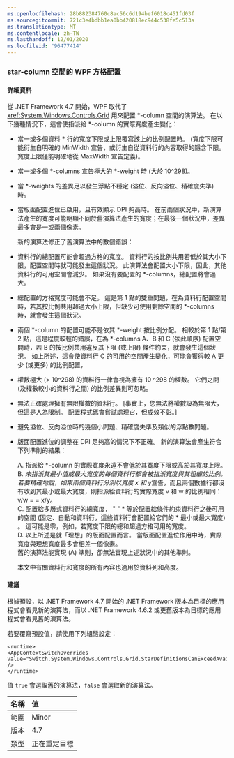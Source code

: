 ```yaml
---
ms.openlocfilehash: 28b882384760c8ac56c6d194bef6018c451fd03f
ms.sourcegitcommit: 721c3e4bdbb1ea0bb420818ec944c538fe5c513a
ms.translationtype: MT
ms.contentlocale: zh-TW
ms.lasthandoff: 12/01/2020
ms.locfileid: "96477414"
---
```

### <a name="wpf-grid-allocation-of-space-to-star-columns"></a>star-column 空間的 WPF 方格配置

#### <a name="details"></a>詳細資料

從 .NET Framework 4.7 開始，WPF 取代了 <xref:System.Windows.Controls.Grid> 用來配置 \*-column 空間的演算法。 在以下幾種情況下，這會使指派給 \*-column 的實際寬度產生變化：

- 當一或多個資料 \* 行的寬度下限或上限覆寫該上的比例配置時。 (寬度下限可能衍生自明確的 MinWidth 宣告，或衍生自從資料行的內容取得的隱含下限。 寬度上限僅能明確地從 MaxWidth 宣告定義)。
- 當一或多個 \*-columns 宣告極大的 \*-weight 時 (大於 10^298)。
- 當 \*-weights 的差異足以發生浮點不穩定 (溢位、反向溢位、精確度失準) 時。
- 當版面配置進位已啟用，且有效顯示 DPI 夠高時。
在前兩個狀況中，新演算法產生的寬度可能明顯不同於舊演算法產生的寬度；在最後一個狀況中，差異最多會是一或兩個像素。<p/>新的演算法修正了舊演算法中的數個錯誤：

- 資料行的總配置可能會超過方格的寬度。 資料行的按比例共用若低於其大小下限，配置空間時就可能發生這個狀況。 此演算法會配置大小下限，因此，其他資料行的可用空間會減少。 如果沒有要配置的 \*-columns，總配置將會過大。
- 總配置的方格寬度可能會不足。 這是第 1 點的雙重問題，在為資料行配置空間時，若其按比例共用超過大小上限，但缺少可使用剩餘空間的 \*-columns 時，就會發生這個狀況。
- 兩個 \*-column 的配置可能不是依其 \*-weight 按比例分配。 相較於第 1 點/第 2 點，這是程度較輕的錯誤，在為 \*-columns A、B 和 C (依此順序) 配置空間時，若 B 的按比例共用違反其下限 (或上限) 條件約束，就會發生這個狀況。 如上所述，這會使資料行 C 的可用的空間產生變化，可能會獲得較 A 更少 (或更多) 的比例配置，
- 權數極大 (&gt; 10^298) 的資料行一律會視為擁有 10 ^298 的權數。 它們之間 (及權數較小的資料行之間) 的比例差異則可忽略。
- 無法正確處理擁有無限權數的資料行。 [事實上，您無法將權數設為無限大，但這是人為限制。 配置程式碼會嘗試處理它，但成效不彰。]
- 避免溢位、反向溢位時的幾個小問題、精確度失準及類似的浮點數問題。
- 版面配置進位的調整在 DPI 足夠高的情況下不正確。
新的演算法會產生符合下列準則的結果︰<p/>A. 指派給 *-column 的實際寬度永遠不會低於其寬度下限或高於其寬度上限。<br/>B. <em>未指派其最小值或最大寬度的每個資料行都會被指派寬度與其粗細的比例<em>。若要精確地說，如果兩個</em>資料行分別以寬度 x 和 y</em>宣告，而且兩個數據行都沒有收到其最小或最大寬度，則指派給資料行的實際寬度 v 和 w 的比例相同： v/w = = x/y。<br/>C. 配置給多層式資料行的總寬度， &quot; &quot; \* 等於配置給條件約束資料行之後可用的空間 (固定、自動和資料行，這些資料行會配置給它們的 \* 最小或最大寬度) 。 這可能是零，例如，若寬度下限的總和超過方格可用的寬度。<br/>D. 以上所述是就「理想」的版面配置而言。 當版面配置進位作用中時，實際寬度與理想寬度最多會相差一個像素。<br/>舊的演算法能實現 (A) 準則，卻無法實現上述狀況中的其他準則。<p/>本文中有關資料行和寬度的所有內容也適用於資料列和高度。

#### <a name="suggestion"></a>建議

根據預設，以 .NET Framework 4.7 開始的 .NET Framework 版本為目標的應用程式會看見新的演算法，而以 .NET Framework 4.6.2 或更舊版本為目標的應用程式會看見舊的演算法。<p/>若要覆寫預設值，請使用下列組態設定︰

<pre><code class="lang-xml">&lt;runtime&gt;&#13;&#10;&lt;AppContextSwitchOverrides value=&quot;Switch.System.Windows.Controls.Grid.StarDefinitionsCanExceedAvailableSpace=true&quot; /&gt;&#13;&#10;&lt;/runtime&gt;&#13;&#10;</code></pre>

值 `true` 會選取舊的演算法，`false` 會選取新的演算法。

| 名稱    | 值       |
|:--------|:------------|
| 範圍   | Minor       |
| 版本 | 4.7         |
| 類型    | 正在重定目標 |
